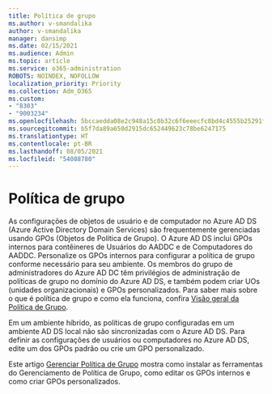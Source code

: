```yaml
---
title: Política de grupo
ms.author: v-smandalika
author: v-smandalika
manager: dansimp
ms.date: 02/15/2021
ms.audience: Admin
ms.topic: article
ms.service: o365-administration
ROBOTS: NOINDEX, NOFOLLOW
localization_priority: Priority
ms.collection: Adm_O365
ms.custom:
- "8303"
- "9003234"
ms.openlocfilehash: 5bccaedda08e2c948a15c0b32c6f6eeecfc8bd4c4555b25291f294fe5deb3019
ms.sourcegitcommit: b5f7da89a650d2915dc652449623c78be6247175
ms.translationtype: HT
ms.contentlocale: pt-BR
ms.lasthandoff: 08/05/2021
ms.locfileid: "54088780"
---
```

# <a name="group-policy"></a>Política de grupo

As configurações de objetos de usuário e de computador no Azure AD DS (Azure Active Directory Domain Services) são frequentemente gerenciadas usando GPOs (Objetos de Política de Grupo). O Azure AD DS inclui GPOs internos para contêineres de Usuários do AADDC e de Computadores do AADDC. Personalize os GPOs internos para configurar a política de grupo conforme necessário para seu ambiente. Os membros do grupo de administradores do Azure AD DC têm privilégios de administração de políticas de grupo no domínio do Azure AD DS, e também podem criar UOs (unidades organizacionais) e GPOs personalizados. Para saber mais sobre o que é política de grupo e como ela funciona, confira [Visão geral da Política de Grupo](https://docs.microsoft.com/previous-versions/windows/it-pro/windows-server-2012-R2-and-2012/hh831791(v=ws.11)).

Em um ambiente híbrido, as políticas de grupo configuradas em um ambiente AD DS local não são sincronizadas com o Azure AD DS. Para definir as configurações de usuários ou computadores no Azure AD DS, edite um dos GPOs padrão ou crie um GPO personalizado.

Este artigo [Gerenciar Política de Grupo](https://docs.microsoft.com/azure/active-directory-domain-services/manage-group-policy) mostra como instalar as ferramentas do Gerenciamento de Política de Grupo, como editar os GPOs internos e como criar GPOs personalizados.



